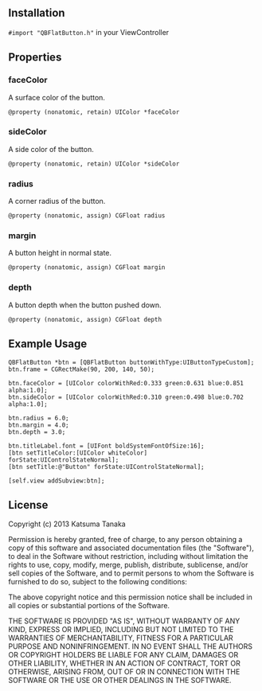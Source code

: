 ## Installation
`#import "QBFlatButton.h"` in your ViewController

## Properties
### faceColor
A surface color of the button.

`@property (nonatomic, retain) UIColor *faceColor`


### sideColor
A side color of the button.

`@property (nonatomic, retain) UIColor *sideColor`

### radius
A corner radius of the button.

`@property (nonatomic, assign) CGFloat radius`

### margin
A button height in normal state.

`@property (nonatomic, assign) CGFloat margin`

### depth
A button depth when the button pushed down.

`@property (nonatomic, assign) CGFloat depth`


## Example Usage
    QBFlatButton *btn = [QBFlatButton buttonWithType:UIButtonTypeCustom];
    btn.frame = CGRectMake(90, 200, 140, 50);

    btn.faceColor = [UIColor colorWithRed:0.333 green:0.631 blue:0.851 alpha:1.0];
    btn.sideColor = [UIColor colorWithRed:0.310 green:0.498 blue:0.702 alpha:1.0];
    
    btn.radius = 6.0;
    btn.margin = 4.0;
    btn.depth = 3.0;
    
    btn.titleLabel.font = [UIFont boldSystemFontOfSize:16];
    [btn setTitleColor:[UIColor whiteColor] forState:UIControlStateNormal];
    [btn setTitle:@"Button" forState:UIControlStateNormal];
    
    [self.view addSubview:btn];

## License
 Copyright (c) 2013 Katsuma Tanaka
 
 Permission is hereby granted, free of charge, to any person obtaining a copy of this software and associated documentation files (the "Software"), to deal in the Software without restriction, including without limitation the rights to use, copy, modify, merge, publish, distribute, sublicense, and/or sell copies of the Software, and to permit persons to whom the Software is furnished to do so, subject to the following conditions:
 
 The above copyright notice and this permission notice shall be included in all copies or substantial portions of the Software.
 
 THE SOFTWARE IS PROVIDED "AS IS", WITHOUT WARRANTY OF ANY KIND, EXPRESS OR IMPLIED, INCLUDING BUT NOT LIMITED TO THE WARRANTIES OF MERCHANTABILITY, FITNESS FOR A PARTICULAR PURPOSE AND NONINFRINGEMENT. IN NO EVENT SHALL THE AUTHORS OR COPYRIGHT HOLDERS BE LIABLE FOR ANY CLAIM, DAMAGES OR OTHER LIABILITY, WHETHER IN AN ACTION OF CONTRACT, TORT OR OTHERWISE, ARISING FROM, OUT OF OR IN CONNECTION WITH THE SOFTWARE OR THE USE OR OTHER DEALINGS IN THE SOFTWARE.